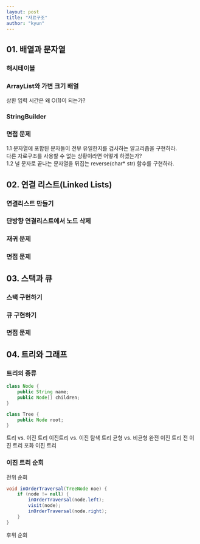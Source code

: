 ```yaml
---
layout: post
title: "자료구조"
author: "kyun"
---
```


## 01. 배열과 문자열

### 해시테이블

### ArrayList와 가변 크기 배열

상환 입력 시간은 왜 O(1)이 되는가?

### StringBuilder

### 면접 문제

1.1 문자열에 포함된 문자들이 전부 유일한지를 검사하는 알고리즘을 구현하라.    
        다른 자료구조를 사용할 수 없는 상황이라면 어떻게 하겠는가?  
1.2 널 문자로 끝나는 문자열을 뒤집는 reverse(char* str) 함수를 구현하라.

## 02. 연결 리스트(Linked Lists)


### 연결리스트 만들기
### 단방향 연결리스트에서 노드 삭제 
### 재귀 문제
### 면접 문제

## 03. 스택과 큐

### 스택 구현하기
### 큐 구현하기
### 면접 문제

## 04. 트리와 그래프

### 트리의 종류

```java
class Node {
    public String name;
    public Node[] children;
}

class Tree {
    public Node root;
}
```

트리 vs. 이진 트리
이진트리 vs. 이진 탐색 트리
균형 vs. 비균형
완전 이진 트리
전 이진 트리
포화 이진 트리

### 이진 트리 순회

전위 순회
```java
void inOrderTraversal(TreeNode noe) {
    if (node != null) {
        inOrderTraversal(node.left);
        visit(node);
        inOrderTraversal(node.right);
    }
}
```

후위 순회

